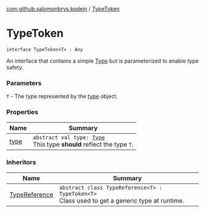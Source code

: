 [com.github.salomonbrys.kodein](../index.md) / [TypeToken](.)

# TypeToken

`interface TypeToken<T> : Any`

An interface that contains a simple [Type](http://docs.oracle.com/javase/6/docs/api/java/lang/reflect/Type.html) but is parameterized to enable type safety.

### Parameters

`T` - The type represented by the [type](type.md) object.

### Properties

| Name | Summary |
|---|---|
| [type](type.md) | `abstract val type: `[`Type`](http://docs.oracle.com/javase/6/docs/api/java/lang/reflect/Type.html)<br>This type **should** reflect the type `T`. |

### Inheritors

| Name | Summary |
|---|---|
| [TypeReference](../-type-reference/index.md) | `abstract class TypeReference<T> : TypeToken<T>`<br>Class used to get a generic type at runtime. |
